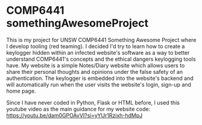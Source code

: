# COMP6441 somethingAwesomeProject

This is my project for UNSW COMP6441 Something Awesome Project where I develop tooling (red teaming). I decided I'd try to learn how to create a keylogger hidden within an infected website's software as a way to better understand COMP6441's concepts and the ethical dangers keylogging tools have. My website is a simple Notes/Diary website which allows users to share their personal thoughts and opinions under the false safety of an authentication. The keylogger is embedded into the website's backend and will automatically run when the user visits the website's login, sign-up and home page. 

Since I have never coded in Python, Flask or HTML before, I used this youtube video as the main guidance for my website code: https://youtu.be/dam0GPOAvVI?si=yYUr1Rzixh-hdMpJ
